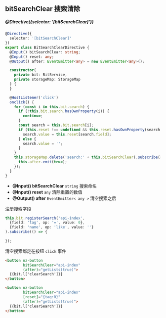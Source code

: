 ## bitSearchClear 搜索清除

##### @Directive({selector: '[bitSearchClear]'})

```typescript
@Directive({
  selector: '[bitSearchClear]'
})
export class BitSearchClearDirective {
  @Input() bitSearchClear: string;
  @Input() reset: any;
  @Output() after: EventEmitter<any> = new EventEmitter<any>();

  constructor(
    private bit: BitService,
    private storageMap: StorageMap
  ) {
  }

  @HostListener('click')
  onclick() {
    for (const i in this.bit.search) {
      if (!this.bit.search.hasOwnProperty(i)) {
        continue;
      }
      const search = this.bit.search[i];
      if (this.reset !== undefined && this.reset.hasOwnProperty(search.field)) {
        search.value = this.reset[search.field];
      } else {
        search.value = '';
      }
    }
    this.storageMap.delete('search:' + this.bitSearchClear).subscribe(() => {
      this.after.emit(true);
    });
  }
}
```

- **@Input() bitSearchClear** `string` 搜索命名
- **@Input() reset** `any` 清除重置的数值
- **@Output() after** `EventEmitter< any >` 清空搜索之后

注册搜索字段

```typescript
this.bit.registerSearch('api-index',
  {field: 'tag', op: '=', value: 0}, 
  {field: 'name', op: 'like', value: ''}
).subscribe(() => {
  
});
```

清空搜索绑定在按钮 `click` 事件

```html
<button nz-button
        bitSearchClear="api-index"
        (after)="getLists(true)">
  {{bit.l['clearSearch']}}
</button>

<button nz-button
        bitSearchClear="api-index"
        [reset]="{tag:0}"
        (after)="getLists(true)">
  {{bit.l['clearSearch']}}
</button>
```